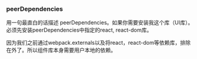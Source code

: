### peerDependencies

用一句最直白的话描述 peerDependencies。如果你需要安装我这个库（UI库）。必须先安装peerDependencies中指定的react, react-dom库。

因为我们之前通过webpack.externals以及将react，react-dom等依赖库，排除在外了。所以组件库本身需要用户本地的依赖。
